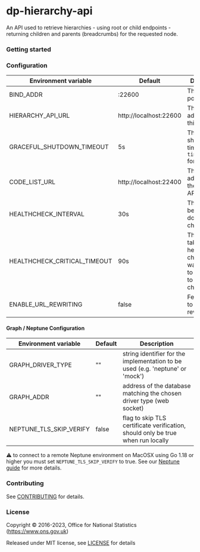 dp-hierarchy-api
================

An API used to retrieve hierarchies - using root or child endpoints -
returning children and parents (breadcrumbs) for the requested node.

### Getting started

### Configuration

| Environment variable         | Default                                  | Description
| ---------------------------- |------------------------------------------| -----------
| BIND_ADDR                    | :22600                                   | The host and port to bind to
| HIERARCHY_API_URL            | http://localhost:22600                   | The external address of this API
| GRACEFUL_SHUTDOWN_TIMEOUT    | 5s                                       | The graceful shutdown timeout (Go `time.Duration` format)
| CODE_LIST_URL                | http://localhost:22400                   | The external address of the Code List API
| HEALTHCHECK_INTERVAL         | 30s                                      | The time between doing health checks
| HEALTHCHECK_CRITICAL_TIMEOUT | 90s                                      | The time taken for the health changes from warning state to critical due to subsystem check failures
| ENABLE_URL_REWRITING         | false                                    | Feature flag to enable URL rewriting

#### Graph / Neptune Configuration

| Environment variable    | Default | Description
| ------------------------| ------- | -----------
| GRAPH_DRIVER_TYPE       | ""      | string identifier for the implementation to be used (e.g. 'neptune' or 'mock')
| GRAPH_ADDR              | ""      | address of the database matching the chosen driver type (web socket)
| NEPTUNE_TLS_SKIP_VERIFY | false   | flag to skip TLS certificate verification, should only be true when run locally

:warning: to connect to a remote Neptune environment on MacOSX using Go 1.18 or higher you must set `NEPTUNE_TLS_SKIP_VERIFY` to true. See our [Neptune guide](https://github.com/ONSdigital/dp/blob/main/guides/NEPTUNE.md) for more details.

### Contributing

See [CONTRIBUTING](CONTRIBUTING.md) for details.

### License

Copyright © 2016-2023, Office for National Statistics (https://www.ons.gov.uk)

Released under MIT license, see [LICENSE](LICENSE.md) for details
